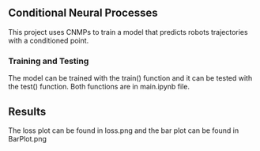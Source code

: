 ## Conditional Neural Processes

This project uses CNMPs to train a model that predicts robots trajectories with a conditioned point.

### Training and Testing

The model can be trained with the train() function and it can be tested with the test() function. Both functions are in main.ipynb file.

## Results

The loss plot can be found in loss.png and the bar plot can be found in BarPlot.png

